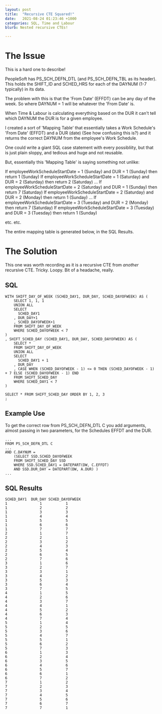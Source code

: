 ```yaml
---
layout: post
title:  "Recursive CTE Squared!"
date:   2021-08-24 01:23:46 +1000
categories: SQL, Time and Labour
blurb: Nested recursive CTEs!

---
```

# The Issue

This is a hard one to describe! 

PeopleSoft has PS_SCH_DEFN_DTL (and PS_SCH_DEFN_TBL as its header). This holds the SHIFT_ID and SCHED_HRS for each of the DAYNUM (1-7 typically) in its data.

The problem with this is that the 'From Date' (EFFDT) can be any day of the week. So where DAYNUM = 1 will be whatever the 'From Date' is.

When Time & Labour is calculating everything based on the DUR it can't tell which DAYNUM the DUR is for a given employee.

I created a sort of 'Mapping Table' that essentially takes a Work Schedule's 'From Date' (EFFDT) and a DUR (date) (See how confusing this is?) and it returns the correct DAYNUM from the employee's Work Schedule.

One could write a giant SQL case statement with every possibliity, but that is just plain sloppy, and tedious and huge and not reusable.

But, essentially this 'Mapping Table' is saying something not unlike:

If employeeWorkScheduleStartDate = 1 (Sunday) and DUR = 1 (Sunday) then return 1 (Sunday)
If employeeWorkScheduleStartDate = 1 (Saturday) and DUR = 2 (Saturday) then return 2 (Saturday)
...
If employeeWorkScheduleStartDate = 2 (Saturday) and DUR = 1 (Sunday) then return 7 (Saturday)
If employeeWorkScheduleStartDate = 2 (Saturday) and DUR = 2 (Monday) then return 1 (Sunday)
...
If employeeWorkScheduleStartDate = 3 (Tuesday) and DUR = 2 (Monday) then return 7 (Saturday)
If employeeWorkScheduleStartDate = 3 (Tuesday) and DUR = 3 (Tuesday) then return 1 (Sunday)

etc. etc.

The entire mapping table is generated below, in the SQL Results.

# The Solution

This one was worth recording as it is a recursive CTE from *another* recursive CTE. Tricky. Loopy. Bit of a headache, really.



## SQL

```
WITH SHIFT_DAY_OF_WEEK (SCHED_DAY1, DUR_DAY, SCHED_DAYOFWEEK) AS (  
	SELECT 1, 1, 1  
	UNION ALL  
	SELECT 
	  SCHED_DAY1  
	, DUR_DAY+1  
	, SCHED_DAYOFWEEK+1  
	FROM SHIFT_DAY_OF_WEEK  
	WHERE SCHED_DAYOFWEEK < 7
)
, SHIFT_SCHED_DAY (SCHED_DAY1, DUR_DAY, SCHED_DAYOFWEEK) AS (  
	SELECT *  
	FROM SHIFT_DAY_OF_WEEK  
	UNION ALL  
	SELECT 
	  SCHED_DAY1 + 1  
	, DUR_DAY  
	, CASE WHEN (SCHED_DAYOFWEEK - 1) <= 0 THEN (SCHED_DAYOFWEEK - 1) + 7 ELSE (SCHED_DAYOFWEEK - 1) END  
	FROM SHIFT_SCHED_DAY  
	WHERE SCHED_DAY1 < 7
)  

SELECT * FROM SHIFT_SCHED_DAY ORDER BY 1, 2, 3
;
```

## Example Use

To get the correct row from PS_SCH_DEFN_DTL C you add arguments, almost passing in two parameters, for the Schedules EFFDT and the DUR.

```
...
FROM PS_SCH_DEFN_DTL C
...
AND C.DAYNUM = 
	(SELECT SSD.SCHED_DAYOFWEEK
	FROM SHIFT_SCHED_DAY SSD
	WHERE SSD.SCHED_DAY1 = DATEPART(DW, C.EFFDT)
	AND SSD.DUR_DAY = DATEPART(DW, A.DUR) )
...
```

## SQL Results

```
SCHED_DAY1	DUR_DAY	SCHED_DAYOFWEEK
1				1			1
1				2			2
1				3			3
1				4			4
1				5			5
1				6			6
1				7			7
2				1			7
2				2			1
2				3			2
2				4			3
2				5			4
2				6			5
2				7			6
3				1			6
3				2			7
3				3			1
3				4			2
3				5			3	
3				6			4
3				7			5
4				1			5
4				2			6
4				3			7
4				4			1
4				5			2
4				6			3
4				7			4
5				1			4
5				2			5
5				3			6
5				4			7
5				5			1
5				6			2
5				7			3
6				1			3
6				2			4
6				3			5
6				4			6
6				5			7
6				6			1
6				7			2
7				1			2
7				2			3
7				3			4
7				4			5
7				5			6
7				6			7
7				7			1
```
